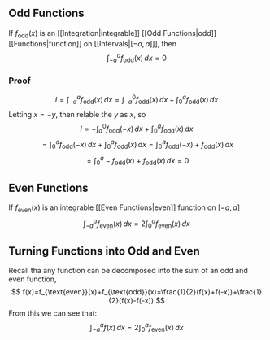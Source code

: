 ## Odd Functions
If $f_{\text{odd}}(x)$ is an [[Integration|integrable]] [[Odd Functions|odd]] [[Functions|function]] on [[Intervals|$[-a,a]$]], then
$$
\int _{-a}^{a}f_{\text{odd}}(x) \, dx =0
$$
### Proof
$$
I=\int _{-a}^{a}f_{\text{odd}}(x) \, dx=\int _{-a}^{0}f_{\text{odd}}(x) \, dx+\int _{0}^{a}f_{\text{odd}}(x) \, dx
$$
Letting $x=-y$, then relable the $y$ as $x$, so
$$
I=-\int _{a}^{0}f_{\text{odd}}(-x) \, dx+\int _{0}^{a}f_{\text{odd}}(x) \, dx
$$
$$
=\int _{0}^{a}f_{\text{odd}}(-x) \, dx+\int _{0}^{a}f_{\text{odd}}(x) \, dx=\int ^{a}_{0}f_{\text{odd}}(-x)+ f_{\text{odd}}(x) \, dx 
$$
$$
= \int ^{a}_{0}-f_{\text{odd}}(x)+ f_{\text{odd}}(x) \, dx =0
$$
## Even Functions
If $f_{\text{even}}(x)$ is an integrable [[Even Functions|even]] function on $[-a,a]$
$$
\int _{-a}^{a}f_{\text{even}}(x) \, dx =2\int _{0}^{a}f_{\text{even}}(x) \, dx 
$$
## Turning Functions into Odd and Even
Recall tha any function can be decomposed into the sum of an odd and even function,
$$
f(x)=f_{\text{even}}(x)+f_{\text{odd}}(x)=\frac{1}{2}(f(x)+f(-x))+\frac{1}{2}(f(x)-f(-x))
$$
From this we can see that:
$$
\int _{-a}^{a}f(x) \, dx =2\int _{0}^{a}f_{\text{even}}(x) \, dx 
$$
